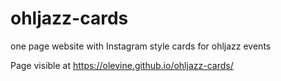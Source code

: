 # ohljazz-cards
one page website with Instagram style cards for ohljazz events

Page visible at https://olevine.github.io/ohljazz-cards/
